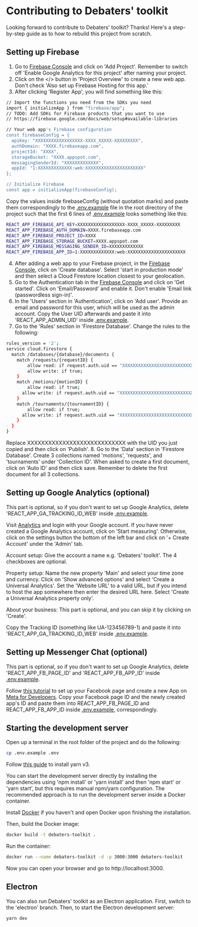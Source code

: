 # Contributing to Debaters' toolkit

Looking forward to contribute to Debaters' toolkit? Thanks! Here's a step-by-step guide as to how to rebuild this project from scratch.

## Setting up Firebase

1. Go to [Firebase Console](https://console.firebase.google.com/) and click on 'Add Project'. Remember to switch off 'Enable Google Analytics for this project' after naming your project.
2. Click on the </> button in 'Project Overview' to create a new web app. Don't check 'Also set up Firebase Hosting for this app.'
3. After clicking 'Register App', you will find something like this:
```sh
// Import the functions you need from the SDKs you need
import { initializeApp } from "firebase/app";
// TODO: Add SDKs for Firebase products that you want to use
// https://firebase.google.com/docs/web/setup#available-libraries

// Your web app's Firebase configuration
const firebaseConfig = {
  apiKey: "XXXXXXXXXXXXXXXXXX-XXXX_XXXXX-XXXXXXXXX",
  authDomain: "XXXX.firebaseapp.com",
  projectId: "XXXX",
  storageBucket: "XXXX.appspot.com",
  messagingSenderId: "XXXXXXXXXXXXX",
  appId: "1:XXXXXXXXXXXXX:web:XXXXXXXXXXXXXXXXXXXXXX"
};

// Initialize Firebase
const app = initializeApp(firebaseConfig);
```
Copy the values inside firebaseConfig (without quotation marks) and paste them correspondingly to the [.env.example](https://github.com/anhnguyenquy/debaters-toolkit/blob/main/.env.example) file in the root directory of the project such that the first 6 lines of [.env.example](https://github.com/anhnguyenquy/debaters-toolkit/blob/main/.env.example) looks something like this:
```sh
REACT_APP_FIREBASE_API_KEY=XXXXXXXXXXXXXXXXXX-XXXX_XXXXX-XXXXXXXXX
REACT_APP_FIREBASE_AUTH_DOMAIN=XXXX.firebaseapp.com
REACT_APP_FIREBASE_PROJECT_ID=XXXX
REACT_APP_FIREBASE_STORAGE_BUCKET=XXXX.appspot.com
REACT_APP_FIREBASE_MESSAGING_SENDER_ID=XXXXXXXXXXXXX
REACT_APP_FIREBASE_APP_ID=1:XXXXXXXXXXXXX:web:XXXXXXXXXXXXXXXXXXXXXX
```
4. After adding a web app to your Firebase project, in the [Firebase Console](https://console.firebase.google.com/), click on 'Create database'. Select 'start in production mode' and then select a Cloud Firestore location closest to your geolocation.
5. Go to the Authentication tab in the [Firebase Console](https://console.firebase.google.com/) and click on 'Get started'. Click on 'Email/Password' and enable it. Don't enable 'Email link (passwordless sign-in)'.
6. In the 'Users' section in 'Authentication', click on 'Add user'. Provide an email and password for this user, which will be used as the admin account. Copy the User UID afterwards and paste it into 'REACT_APP_ADMIN_UID' inside [.env.example](https://github.com/anhnguyenquy/debaters-toolkit/blob/main/.env.example).
7. Go to the 'Rules' section in 'Firestore Database'. Change the rules to the following:
```sh
rules_version = '2';
service cloud.firestore {
  match /databases/{database}/documents {
  	match /requests/{requestID} {
    	allow read: if request.auth.uid == "XXXXXXXXXXXXXXXXXXXXXXXXXXXX";
    	allow write: if true;
    }
    match /motions/{motionID} {
    	allow read: if true;
      allow write: if request.auth.uid == "XXXXXXXXXXXXXXXXXXXXXXXXXXXX";
    }
  	match /tournaments/{tournamentID} {
    	allow read: if true;
      allow write: if request.auth.uid == "XXXXXXXXXXXXXXXXXXXXXXXXXXXX";
    }
  }
}
```
Replace XXXXXXXXXXXXXXXXXXXXXXXXXXXX with the UID you just copied and then click on 'Publish'.
8. Go to the 'Data' section in 'Firestore Database'. Create 3 collections named 'motions', 'requests', and 'tournaments' under 'Collection ID'. When asked to create a first document, click on 'Auto ID' and then click save. Remember to delete the first document for all 3 collections.


## Setting up Google Analytics (optional)

This part is optional, so if you don't want to set up Google Analytics, delete 'REACT_APP_GA_TRACKING_ID_WEB' inside [.env.example](https://github.com/anhnguyenquy/debaters-toolkit/blob/main/.env.example).

Visit [Analytics](https://analytics.google.com/) and login with your Google account. If you have never created a Google Analytics account, click on 'Start measuring'. Otherwise, click on the settings button the bottom of the left bar and click on '+ Create Account' under the 'Admin' tab. 

Account setup:
Give the account a name e.g. 'Debaters' toolkit'. The 4 checkboxes are optional.

Property setup:
Name the new property 'Main' and select your time zone and currency. Click on 'Show advanced options' and select 'Create a Universal Analytics'. Set the 'Website URL' to a valid URL, but if you intend to host the app somewhere then enter the desired URL here. Select 'Create a Universal Analytics property only'.

About your business:
This part is optional, and you can skip it by clicking on 'Create'.

Copy the Tracking ID (something like UA-123456789-1) and paste it into 'REACT_APP_GA_TRACKING_ID_WEB' inside [.env.example](https://github.com/anhnguyenquy/debaters-toolkit/blob/main/.env.example).

## Setting up Messenger Chat (optional)

This part is optional, so if you don't want to set up Google Analytics, delete 'REACT_APP_FB_PAGE_ID' and 'REACT_APP_FB_APP_ID' inside [.env.example](https://github.com/anhnguyenquy/debaters-toolkit/blob/main/.env.example).

Follow [this tutorial](https://www.youtube.com/watch?v=8e_4KIj4jBs) to set up your Facebook page and create a new App on [Meta for Developers](https://developers.facebook.com/). Copy your Facebook page ID and the newly created app's ID and paste them into REACT_APP_FB_PAGE_ID and REACT_APP_FB_APP_ID inside [.env.example](https://github.com/anhnguyenquy/debaters-toolkit/blob/main/.env.example), correspondingly.

## Starting the development server

Open up a terminal in the root folder of the project and do the following:
```sh
cp .env.example .env
```

Follow [this guide](https://yarnpkg.com/getting-started/migration) to install yarn v3. 

You can start the development server directly by installing the dependencies using 'npm install' or 'yarn install' and then 'npm start' or 'yarn start', but this requires manual npm/yarn configuration. The recommended approach is to run the development server inside a Docker container.

Install [Docker](https://docs.docker.com/get-docker/) if you haven't and open Docker upon finishing the installation.

Then, build the Docker image:
```sh
docker build -t debaters-toolkit .
```

Run the container:
```sh
docker run --name debaters-toolkit -d -p 3000:3000 debaters-toolkit
```

Now you can open your browser and go to http://localhost:3000.

## Electron

You can also run Debaters' toolkit as an Electron application. First, switch to the 'electron' branch.
Then, to start the Electron development server:
```sh
yarn dev
```





